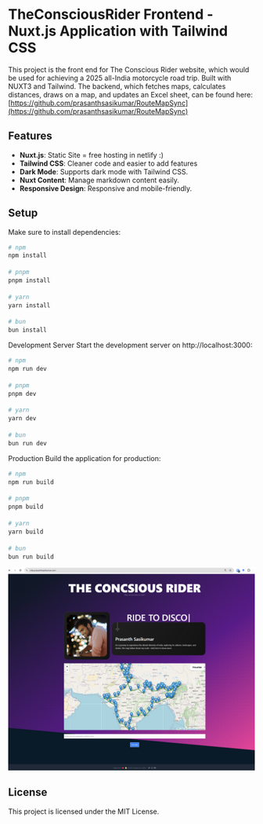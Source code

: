 # TheConsciousRider Frontend - Nuxt.js Application with Tailwind CSS

This project is the front end for The Conscious Rider website, which would be used for achieving a 2025 all-India motorcycle road trip. Built with NUXT3 and Tailwind.
The backend, which fetches maps, calculates distances, draws on a map, and updates an Excel sheet, can be found here: 
[https://github.com/prasanthsasikumar/RouteMapSync](https://github.com/prasanthsasikumar/RouteMapSync)
## Features

- **Nuxt.js**: Static Site = free hosting in netlify :)
- **Tailwind CSS**: Cleaner code and easier to add features
- **Dark Mode**: Supports dark mode with Tailwind CSS.
- **Nuxt Content**: Manage markdown content easily.
- **Responsive Design**: Responsive and mobile-friendly.


## Setup

Make sure to install dependencies:

```bash
# npm
npm install

# pnpm
pnpm install

# yarn
yarn install

# bun
bun install
```
Development Server
Start the development server on http://localhost:3000:

```bash
# npm
npm run dev

# pnpm
pnpm dev

# yarn
yarn dev

# bun
bun run dev
```

Production
Build the application for production:
```bash
# npm
npm run build

# pnpm
pnpm build

# yarn
yarn build

# bun
bun run build
```

![Screenshot](public/Screenshot.png)


## License
This project is licensed under the MIT License.


